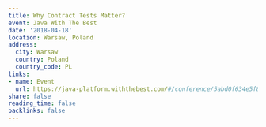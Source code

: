 ```yaml
---
title: Why Contract Tests Matter?
event: Java With The Best
date: '2018-04-18'
location: Warsaw, Poland
address:
  city: Warsaw
  country: Poland
  country_code: PL
links:
- name: Event
  url: https://java-platform.withthebest.com/#/conference/5abd0f634e5f840004e1e7c9
share: false
reading_time: false
backlinks: false
---
```

